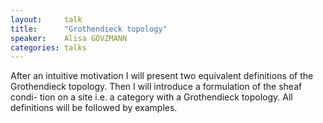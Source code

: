 ```yaml
---
layout:     talk
title:      "Grothendieck topology"
speaker:    Alisa GOVZMANN
categories: talks
---
```

After an intuitive motivation I will present two equivalent definitions of the Grothendieck topology. Then I will introduce a formulation of the sheaf condi-
tion on a site i.e. a category with a Grothendieck topology. All definitions will be followed by examples.
